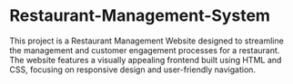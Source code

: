 # Restaurant-Management-System
This project is a Restaurant Management Website designed to streamline the management and customer engagement processes for a restaurant. The website features a visually appealing frontend built using HTML and CSS, focusing on responsive design and user-friendly navigation.
